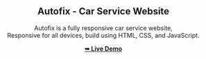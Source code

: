 <div align="center">


  <br />
  <br />

  <h2 align="center">Autofix - Car Service Website</h2>

Autofix is a fully responsive car service website, <br />Responsive for all devices, build using HTML, CSS, and JavaScript.

<a href="https://codewithsadee.github.io/autofix/"><strong>➥ Live Demo</strong></a>

</div>

<br />




